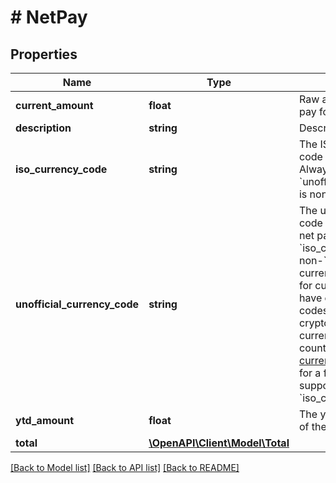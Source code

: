# # NetPay

## Properties

Name | Type | Description | Notes
------------ | ------------- | ------------- | -------------
**current_amount** | **float** | Raw amount of the net pay for the pay period | [optional]
**description** | **string** | Description of the net pay | [optional]
**iso_currency_code** | **string** | The ISO-4217 currency code of the net pay. Always &#x60;null&#x60; if &#x60;unofficial_currency_code&#x60; is non-null. | [optional]
**unofficial_currency_code** | **string** | The unofficial currency code associated with the net pay. Always &#x60;null&#x60; if &#x60;iso_currency_code&#x60; is non-&#x60;null&#x60;. Unofficial currency codes are used for currencies that do not have official ISO currency codes, such as cryptocurrencies and the currencies of certain countries.  See the [currency code schema](https://plaid.com/docs/api/accounts#currency-code-schema) for a full listing of supported &#x60;iso_currency_code&#x60;s. | [optional]
**ytd_amount** | **float** | The year-to-date amount of the net pay | [optional]
**total** | [**\OpenAPI\Client\Model\Total**](Total.md) |  | [optional]

[[Back to Model list]](../../README.md#models) [[Back to API list]](../../README.md#endpoints) [[Back to README]](../../README.md)
